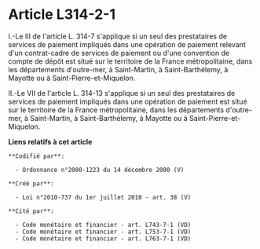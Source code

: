# Article L314-2-1

I.-Le III de l'article L. 314-7 s'applique si un seul des prestataires de services de paiement impliqués dans une opération
de paiement relevant d'un contrat-cadre de services de paiement ou d'une convention de compte de dépôt est situé sur le
territoire de la France métropolitaine, dans les départements d'outre-mer, à Saint-Martin, à Saint-Barthélemy, à Mayotte ou à
Saint-Pierre-et-Miquelon. 

II.-Le VII de l'article L. 314-13 s'applique si un seul des prestataires de services de paiement impliqués dans une opération
de paiement est situé sur le territoire de la France métropolitaine, dans les départements d'outre-mer, à Saint-Martin, à
Saint-Barthélemy, à Mayotte ou à Saint-Pierre-et-Miquelon.

**Liens relatifs à cet article**

	**Codifié par**:

	  - Ordonnance n°2000-1223 du 14 décembre 2000 (V)

	**Créé par**:

	  - Loi n°2010-737 du 1er juillet 2010 - art. 38 (V)

	**Cité par**:

	  - Code monétaire et financier - art. L743-7-1 (VD)
	  - Code monétaire et financier - art. L753-7-1 (VD)
	  - Code monétaire et financier - art. L763-7-1 (VD)
